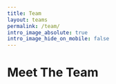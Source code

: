 ```yaml
---
title: Team
layout: teams
permalink: /team/
intro_image_absolute: true
intro_image_hide_on_mobile: false
---
```


# Meet The Team

